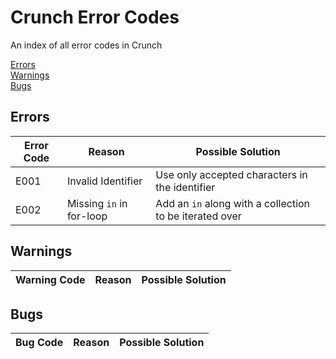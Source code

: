 # Crunch Error Codes

An index of all error codes in Crunch

[Errors](##Errors)  
[Warnings](##Warnings)  
[Bugs](##Bugs)  

## Errors

Error Code | Reason | Possible Solution
---------- | ------ | -----------------
E001 | Invalid Identifier | Use only accepted characters in the identifier
E002 | Missing `in` in for-loop | Add an `in` along with a collection to be iterated over

## Warnings

Warning Code | Reason | Possible Solution
------------ | ------ | -----------------

## Bugs

Bug Code | Reason | Possible Solution
-------- | ------ | -----------------
